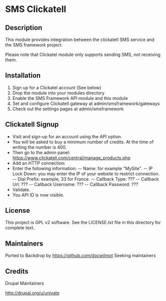 SMS Clickatell
=============
Description
-----------

This module provides integration between the clickatell SMS service and the 
SMS framework project.

Please note that Clickatel module only supports sending SMS, not receiving them.

Installation
-----------
1. Sign up for a Clickatel account (See below)
2. Drop the module into your modules directory
3. Enable the SMS Framework API module and this module
4. Set and configure Clickatell gateway at admin/smsframework/gateways
5. Check out the settings pages at admin/smsframework

Clickatell Signup
-----------------
- Visit and sign-up for an account using the API option.
- You will be asked to buy a minimum number of credits. At the time of writing 
the number is 400.
- Then go to the admin panel:
https://www.clickatell.com/central/manage_products.php
- Add an HTTP connection:
- Enter the following information:
-- Name: for example "MySite".
-- IP Lock Down: you may enter the IP of your website to restrict connection.
-- Dial Prefix: example, 33 for France.
-- Callback Type: ???
-- Callback Url: ???
-- Callback Username: ???
-- Callback Password: ???
- Validate.
- You API ID is now visible.

License
-------

This project is GPL v2 software. See the LICENSE.txt file in this directory for
complete text.


Maintainers
-----------
Ported to Backdrop by https://github.com/docwilmot
Seeking maintainers

Credits
-------
Drupal Maintainers

http://drupal.org/u/univate
